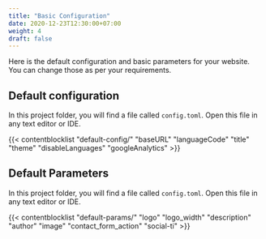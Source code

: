 ```yaml
---
title: "Basic Configuration"
date: 2020-12-23T12:30:00+07:00
weight: 4
draft: false
---
```


Here is the default configuration and basic parameters for your website. You can change those as per your requirements.

## Default configuration

In this project folder, you will find a file called `config.toml`. Open this file in any text editor or IDE.

{{< contentblocklist "default-config/" "baseURL" "languageCode" "title" "theme" "disableLanguages" "googleAnalytics" >}}

## Default Parameters

In this project folder, you will find a file called `config.toml`. Open this file in any text editor or IDE.

{{< contentblocklist "default-params/" "logo" "logo_width" "description" "author" "image" "contact_form_action" "social-ti" >}}
